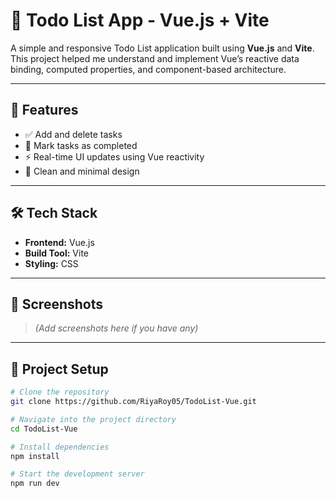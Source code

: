 # 📝 Todo List App - Vue.js + Vite

A simple and responsive Todo List application built using **Vue.js** and **Vite**. This project helped me understand and implement Vue’s reactive data binding, computed properties, and component-based architecture.

---

## 🚀 Features

- ✅ Add and delete tasks  
- 📝 Mark tasks as completed  
- ⚡ Real-time UI updates using Vue reactivity  
- 🎯 Clean and minimal design  

---

## 🛠️ Tech Stack

- **Frontend:** Vue.js  
- **Build Tool:** Vite  
- **Styling:** CSS  

---

## 📸 Screenshots

> *(Add screenshots here if you have any)*

---

## 📂 Project Setup

```bash
# Clone the repository
git clone https://github.com/RiyaRoy05/TodoList-Vue.git

# Navigate into the project directory
cd TodoList-Vue

# Install dependencies
npm install

# Start the development server
npm run dev
